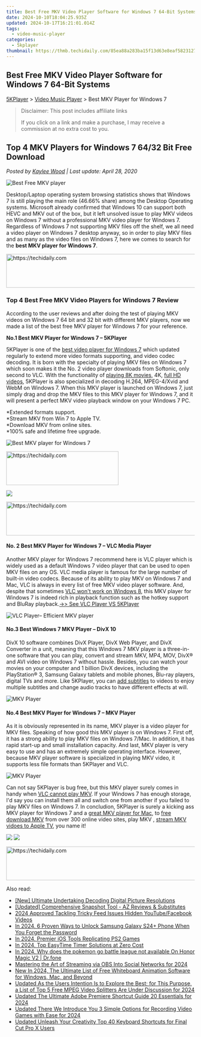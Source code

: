 ```yaml
---
title: Best Free MKV Video Player Software for Windows 7 64-Bit Systems
date: 2024-10-10T18:04:25.935Z
updated: 2024-10-17T16:21:01.014Z
tags:
  - video-music-player
categories:
  - 5kplayer
thumbnail: https://thmb.techidaily.com/85ea88a283ba15f13d63e8eaf5823127ecc1dabd5bf0f7b20e24752b9917879c.jpg
---
```


## Best Free MKV Video Player Software for Windows 7 64-Bit Systems

[5KPlayer](https://tools.techidaily.com/5kplayer/products/) \> [Video Music Player](https://tools.techidaily.com/5kplayer/video-music-player/) \> Best MKV Player for Windows 7

>  Disclaimer: This post includes affiliate links
>
>  If you click on a link and make a purchase, I may receive a commission at no extra cost to you.
>

## Top 4 MKV Players for Windows 7 64/32 Bit Free Download

 _Posted by [Kaylee Wood](https://www.quora.com/profile/Amanda-Hu-21) | Last update: April 28, 2020_

![Best Free MKV player](https://www.5kplayer.com/video-music-player/img/mkv-player-windows7-1.jpg) 

Desktop/Laptop operating system browsing statistics shows that Windows 7 is still playing the main role (46.66% share) among the Desktop Operating systems. Microsoft already confirmed that Windows 10 can support both HEVC and MKV out of the box, but it left unsolved issue to play MKV videos on Windows 7 without a professional MKV video player for Windows 7\. Regardless of Windows 7 not supporting MKV files off the shelf, we all need a video player on Windows 7 desktop anyway, so in order to play MKV files and as many as the video files on Windows 7, here we comes to search for the **best MKV player for Windows 7**. 

<!-- affiliate ads begin -->
<a href="https://aidotcom.pxf.io/c/5597632/2134503/19576" target="_top" id="2134503">
  <img src="//a.impactradius-go.com/display-ad/19576-2134503" border="0" alt="https://techidaily.com" width="728" height="90"/>
</a>
<img height="0" width="0" src="https://aidotcom.pxf.io/i/5597632/2134503/19576" style="position:absolute;visibility:hidden;" border="0" />
<!-- affiliate ads end -->

### Top 4 Best Free MKV Video Players for Windows 7 Review

According to the user reviews and after doing the test of playing MKV videos on Windows 7 64 bit and 32 bit with different MKV players, now we made a list of the best free MKV player for Windows 7 for your reference. 

**No.1 Best MKV Player for Windows 7 – 5KPlayer**

5KPlayer is one of the [best video player for Windows 7](https://tools.techidaily.com/5kplayer/video-music-player/) which updated regularly to extend more video formats supporting, and video codec decoding. It is born with the specialty of playing MKV files on Windows 7 which soon makes it the No. 2 video player downloads from Softonic, only second to VLC. With the functionality of [playing 8K movies](https://tools.techidaily.com/5kplayer/video-music-player/), 4K, [full HD videos](https://tools.techidaily.com/5kplayer/video-music-player/), 5KPlayer is also specialized in decoding H.264, MPEG-4/Xvid and WebM on Windows 7\. When this MKV player is launched on Windows 7, just simply drag and drop the MKV files to this MKV player for Windows 7, and it will present a perfect MKV video playback window on your Windows 7 PC. 

\*Extended formats support.   
\*Stream MKV from Win 7 to Apple TV.  
\*Download MKV from online sites.  
\*100% safe and lifetime free upgrade. 

![Best MKV player for Windows 7](https://www.5kplayer.com/video-music-player/img/5kplayer-play-video-free.jpg) 

<!-- affiliate ads begin -->
<a href="https://aligracehair.sjv.io/c/5597632/2135413/19272" target="_top" id="2135413">
  <img src="//a.impactradius-go.com/display-ad/19272-2135413" border="0" alt="https://techidaily.com" width="300" height="90"/>
</a>
<img height="0" width="0" src="https://aligracehair.sjv.io/i/5597632/2135413/19272" style="position:absolute;visibility:hidden;" border="0" />
<!-- affiliate ads end -->

[![](https://www.5kplayer.com/video-music-player/../button/freedownwhitewin.png)](https://tools.techidaily.com/5kplayer/products/) 

<!-- affiliate ads begin -->
<a href="https://ephamedtechinc.pxf.io/c/5597632/2137205/26400" target="_top" id="2137205">
  <img src="//a.impactradius-go.com/display-ad/26400-2137205" border="0" alt="https://techidaily.com" width="728" height="90"/>
</a>
<img height="0" width="0" src="https://ephamedtechinc.pxf.io/i/5597632/2137205/26400" style="position:absolute;visibility:hidden;" border="0" />
<!-- affiliate ads end -->

#### **No. 2 Best MKV Player for Windows 7 – VLC Media Player**

Another MKV player for Windows 7 recommend here is VLC player which is widely used as a default Windows 7 video player that can be used to open MKV files on any OS. VLC media player is famous for the large number of built-in video codecs. Because of its ability to play MKV on Windows 7 and Mac, VLC is always in every list of free MKV video player software. And, despite that sometimes [VLC won't work on Windows 8](https://tools.techidaily.com/5kplayer/video-music-player/), this MKV player for Windows 7 is indeed rich in playback function such as the hotkey support and BluRay playback.[\->> See VLC Player VS 5KPlayer](https://tools.techidaily.com/5kplayer/video-music-player/) 

![VLC Player– Efficient MKV player](https://www.5kplayer.com/video-music-player/img/vlc-windows7.jpg) 

#### **No.3 Best Windows 7 MKV Player – DivX 10**

DivX 10 software combines DivX Player, DivX Web Player, and DivX Converter in a unit, meaning that this Windows 7 MKV player is a three-in-one software that you can play, convert and stream MKV, MP4, MOV, DivX® and AVI video on Windows 7 without hassle. Besides, you can watch your movies on your computer and 1 billion DivX devices, including the PlayStation® 3, Samsung Galaxy tablets and mobile phones, Blu-ray players, digital TVs and more. Like 5KPlayer, you can [add subtitles](https://tools.techidaily.com/5kplayer/video-music-player/) to videos to enjoy multiple subtitles and change audio tracks to have different effects at will.

![MKV Player](https://www.5kplayer.com/video-music-player/img/divx-player-4k.jpg) 

#### **No.4 Best MKV Player for Windows 7 – MKV Player**

As it is obviously represented in its name, MKV player is a video player for MKV files. Speaking of how good this MKV player is on Windows 7\. First off, it has a strong ability to play MKV files on Windows 7/Mac. In addition, it has rapid start-up and small installation capacity. And last, MKV player is very easy to use and has an extremely simple operating interface. However, because MKV player software is specialized in playing MKV video, it supports less file formats than 5KPlayer and VLC. 

![MKV Player](https://www.5kplayer.com/video-music-player/img/mkv-player-windows7-2.jpg) 

Can not say 5KPlayer is bug free, but this MKV player surely comes in handy when [VLC cannot play MKV](https://tools.techidaily.com/5kplayer/video-music-player/). If your Windows 7 has enough storage, I'd say you can install them all and switch one from another if you failed to play MKV files on Windows 7\. In concludion, 5KPlayer is surely a kicking ass MKV player for Windows 7 and a [great MKV player for Mac](https://tools.techidaily.com/5kplayer/video-music-player/), to [free download MKV](https://tools.techidaily.com/5kplayer/youtube-download/) from over 300 online video sites, play MKV , [stream MKV vidoes to Apple TV](https://tools.techidaily.com/5kplayer/airplay/), you name it!

[![](https://www.5kplayer.com/video-music-player/../button/freedownwhitewin.png)](https://tools.techidaily.com/5kplayer/products/) [![](https://www.5kplayer.com/video-music-player/../button/freedownbackmac.png)](https://tools.techidaily.com/5kplayer/products/)

<!-- affiliate ads begin -->
<a href="https://ephamedtechinc.pxf.io/c/5597632/2130529/26400" target="_top" id="2130529">
  <img src="//a.impactradius-go.com/display-ad/26400-2130529" border="0" alt="https://techidaily.com" width="728" height="90"/>
</a>
<img height="0" width="0" src="https://ephamedtechinc.pxf.io/i/5597632/2130529/26400" style="position:absolute;visibility:hidden;" border="0" />
<!-- affiliate ads end -->

<ins class="adsbygoogle"
     style="display:block"
     data-ad-format="autorelaxed"
     data-ad-client="ca-pub-7571918770474297"
     data-ad-slot="1223367746"></ins>

<ins class="adsbygoogle"
     style="display:block"
     data-ad-client="ca-pub-7571918770474297"
     data-ad-slot="8358498916"
     data-ad-format="auto"
     data-full-width-responsive="true"></ins>

<span class="atpl-alsoreadstyle">Also read:</span>
<div><ul>
<li><a href="https://fox-boxes.techidaily.com/new-ultimate-undertaking-decoding-digital-picture-resolutions/"><u>[New] Ultimate Undertaking Decoding Digital Picture Resolutions</u></a></li>
<li><a href="https://screen-capture.techidaily.com/updated-comprehensive-snapshot-tool-az-reviews-and-substitutes/"><u>[Updated] Comprehensive Snapshot Tool - AZ Reviews & Substitutes</u></a></li>
<li><a href="https://facebook-video-files.techidaily.com/2024-approved-tackling-tricky-feed-issues-hidden-youtubefacebook-videos/"><u>2024 Approved Tackling Tricky Feed Issues Hidden YouTube/Facebook Videos</u></a></li>
<li><a href="https://android-unlock.techidaily.com/in-2024-6-proven-ways-to-unlock-samsung-galaxy-s24plus-phone-when-you-forget-the-password-by-drfone-android/"><u>In 2024, 6 Proven Ways to Unlock Samsung Galaxy S24+ Phone When You Forget the Password</u></a></li>
<li><a href="https://video-capture.techidaily.com/in-2024-premier-ios-tools-replicating-ps2-games/"><u>In 2024, Premier iOS Tools Replicating PS2 Games</u></a></li>
<li><a href="https://some-guidance.techidaily.com/in-2024-top-easytime-timer-solutions-at-zero-cost/"><u>In 2024, Top EasyTime Timer Solutions at Zero Cost</u></a></li>
<li><a href="https://pokemon-go-android.techidaily.com/in-2024-why-does-the-pokemon-go-battle-league-not-available-on-honor-magic-v2-drfone-by-drfone-virtual-android/"><u>In 2024, Why does the pokemon go battle league not available On Honor Magic V2 | Dr.fone</u></a></li>
<li><a href="https://video-screen-grab.techidaily.com/mastering-the-art-of-streaming-via-obs-into-social-networks-for-2024/"><u>Mastering the Art of Streaming via OBS Into Social Networks for 2024</u></a></li>
<li><a href="https://video-ai-editor.techidaily.com/new-in-2024-the-ultimate-list-of-free-whiteboard-animation-software-for-windows-mac-and-beyond/"><u>New In 2024, The Ultimate List of Free Whiteboard Animation Software for Windows, Mac, and Beyond</u></a></li>
<li><a href="https://video-ai-editor.techidaily.com/updated-as-the-users-intention-is-to-explore-the-best-for-this-purpose-a-list-of-top-5-free-mpeg-video-splitters-are-under-discussion-for-2024/"><u>Updated As the Users Intention Is to Explore the Best; for This Purpose, a List of Top 5 Free MPEG Video Splitters Are Under Discussion for 2024</u></a></li>
<li><a href="https://video-ai-editor.techidaily.com/updated-the-ultimate-adobe-premiere-shortcut-guide-20-essentials-for-2024/"><u>Updated The Ultimate Adobe Premiere Shortcut Guide 20 Essentials for 2024</u></a></li>
<li><a href="https://video-ai-editor.techidaily.com/updated-there-we-introduce-you-3-simple-options-for-recording-video-games-with-ease-for-2024/"><u>Updated There We Introduce You 3 Simple Options for Recording Video Games with Ease for 2024</u></a></li>
<li><a href="https://video-ai-editor.techidaily.com/updated-unleash-your-creativity-top-40-keyboard-shortcuts-for-final-cut-pro-x-users/"><u>Updated Unleash Your Creativity Top 40 Keyboard Shortcuts for Final Cut Pro X Users</u></a></li>
</ul></div>

